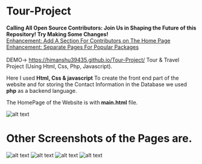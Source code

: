 # Tour-Project
<b>Calling All Open Source Contributors: Join Us in Shaping the Future of this Repository! Try Making Some Changes!</b> <br>
[Enhancement: Add A Section For Contributors on The Home Page ](https://github.com/Himanshu9435/Tour-Project/issues/10) <br>
[Enhancement: Separate Pages For Popular Packages ](https://github.com/Yash-srivastav16/Tour-Project/issues/9) <br><br>
DEMO-> https://himanshu39435.github.io/Tour-Project/
Tour &amp; Travel Project (Using Html, Css, Php, Javascript).

Here I used <b>Html, Css & javascript</b> To create the front end part of the website and for storing the Contact Information in the Database we used <b>php</b> as a backend language.

The HomePage of the Website is with<b> main.html</b> file.

![alt text](https://github.com/Himanshu39435/Tour-Project/blob/main/screenshot/home.PNG?raw=true)

<h1><b>Other Screenshots of the Pages are.</b></h1>

![alt text](https://github.com/Himanshu39435/Tour-Project/blob/main/screenshot/adventure.PNG?raw=true)
![alt text](https://github.com/Himanshu39435/Tour-Project/blob/main/screenshot/package1.PNG?raw=true)
![alt text](https://github.com/Himanshu39435/Tour-Project/blob/main/screenshot/contact.PNG?raw=true)
![alt text](https://github.com/Himanshu39435/Tour-Project/blob/main/screenshot/database_contact.PNG?raw=true)

